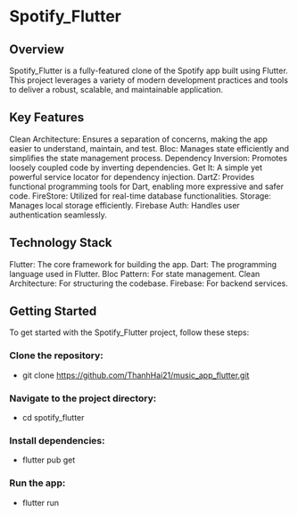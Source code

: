 # Spotify_Flutter

## Overview

Spotify_Flutter is a fully-featured clone of the Spotify app built using Flutter. This project leverages a variety of modern development practices and tools to deliver a robust, scalable, and maintainable application.

## Key Features

Clean Architecture: Ensures a separation of concerns, making the app easier to understand, maintain, and test.
Bloc: Manages state efficiently and simplifies the state management process.
Dependency Inversion: Promotes loosely coupled code by inverting dependencies.
Get It: A simple yet powerful service locator for dependency injection.
DartZ: Provides functional programming tools for Dart, enabling more expressive and safer code.
FireStore: Utilized for real-time database functionalities.
Storage: Manages local storage efficiently.
Firebase Auth: Handles user authentication seamlessly.

## Technology Stack

Flutter: The core framework for building the app.
Dart: The programming language used in Flutter.
Bloc Pattern: For state management.
Clean Architecture: For structuring the codebase.
Firebase: For backend services.

## Getting Started

To get started with the Spotify_Flutter project, follow these steps:

### Clone the repository:

- git clone https://github.com/ThanhHai21/music_app_flutter.git

### Navigate to the project directory:
- cd spotify_flutter

### Install dependencies:
- flutter pub get

### Run the app:
- flutter run

